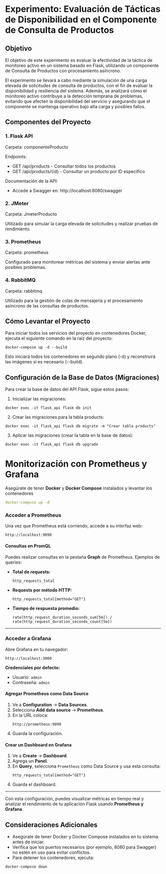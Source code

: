 # Experimento: Evaluación de Tácticas de Disponibilidad en el Componente de Consulta de Productos

## Objetivo

El objetivo de este experimento es evaluar la efectividad de la táctica de monitoreo activo en un sistema basado en Flask, utilizando un componente de Consulta de Productos con procesamiento asíncrono.

El experimento se llevará a cabo mediante la simulación de una carga elevada de solicitudes de consulta de productos, con el fin de evaluar la disponibilidad y resiliencia del sistema. Además, se analizará cómo el monitoreo activo contribuye a la detección temprana de problemas, evitando que afecten la disponibilidad del servicio y asegurando que el componente se mantenga operativo bajo alta carga y posibles fallos.

## Componentes del Proyecto

### 1. Flask API

Carpeta: componenteProducto

Endpoints:
- GET /api/products - Consultar todos los productos
- GET /api/products/{id} - Consultar un producto por ID específico

Documentación de la API:
- Accede a Swagger en: http://localhost:8080/swagger

### 2. JMeter

Carpeta: JmeterProducto

Utilizado para simular la carga elevada de solicitudes y realizar pruebas de rendimiento.

### 3. Prometheus

Carpeta: prometheus

Configurado para monitorear métricas del sistema y enviar alertas ante posibles problemas.

### 4. RabbitMQ

Carpeta: rabbitmq

Utilizado para la gestión de colas de mensajería y el procesamiento asíncrono de las consultas de productos.

## Cómo Levantar el Proyecto

Para iniciar todos los servicios del proyecto en contenedores Docker, ejecuta el siguiente comando en la raíz del proyecto:

```
docker-compose up -d --build
```

Esto iniciará todos los contenedores en segundo plano (-d) y reconstruirá las imágenes si es necesario (--build).

## Configuración de la Base de Datos (Migraciones)

Para crear la base de datos del API Flask, sigue estos pasos:

1. Inicializar las migraciones:
```
docker exec -it flask_api flask db init
```

2. Crear las migraciones para la tabla products:
```
docker exec -it flask_api flask db migrate -m "Crear tabla products"
```

3. Aplicar las migraciones (crear la tabla en la base de datos):
```
docker exec -it flask_api flask db upgrade
```

# Monitorización con Prometheus y Grafana

Asegúrate de tener **Docker** y **Docker Compose** instalados y levantar los contenedores

```yaml
docker-compose up -d
```

### Acceder a Prometheus

Una vez que Prometheus está corriendo, accede a su interfaz web:

```
http://localhost:9090
```

#### Consultas en PromQL

Puedes realizar consultas en la pestaña **Graph** de Prometheus. Ejemplos de queries:

- **Total de requests:**
  ```
  http_requests_total
  ```
- **Requests por método HTTP:**
  ```
  http_requests_total{method="GET"}
  ```
- **Tiempo de respuesta promedio:**
  ```
  rate(http_request_duration_seconds_sum[5m]) / rate(http_request_duration_seconds_count[5m])
  ```

---

### Acceder a Grafana

Abre Grafana en tu navegador:

```
http://localhost:3000
```

**Credenciales por defecto:**
- Usuario: `admin`
- Contraseña: `admin`

#### Agregar Prometheus como Data Source

1. Ve a **Configuration** → **Data Sources**.
2. Selecciona **Add data source** → **Prometheus**.
3. En la URL coloca:
   ```
   http://prometheus:9090
   ```
4. Guarda la configuración.

#### Crear un Dashboard en Grafana

1. Ve a **Create** → **Dashboard**.
2. Agrega un **Panel**.
3. En **Query**, selecciona `Prometheus` como Data Source y usa esta consulta:
   ```
   http_requests_total{method="GET"}
   ```
4. Guarda el dashboard.

---

Con esta configuración, puedes visualizar métricas en tiempo real y analizar el rendimiento de tu aplicación Flask usando **Prometheus y Grafana**.


## Consideraciones Adicionales

- Asegúrate de tener Docker y Docker Compose instalados en tu sistema antes de iniciar.
- Verifica que los puertos necesarios (por ejemplo, 8080 para Swagger) no estén en uso para evitar conflictos.
- Para detener los contenedores, ejecuta:

```
docker-compose down
```

